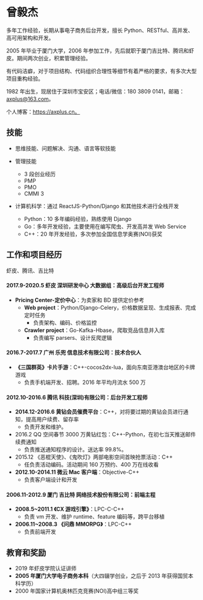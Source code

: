 # 曾毅杰

多年工作经验，长期从事电子商务后台开发，擅长 Python、RESTful、高并发、高可用架构和开发。

2005 年毕业于厦门大学，2006 年参加工作，先后就职于厦门吉比特、腾讯和虾皮。期间两次创业，积累管理经验。

有代码洁癖，对于项目结构、代码组织合理性等细节有着严格的要求，有多次大型项目重构经验。

1982 年出生，现居住于深圳市宝安区；电话/微信：180 3809 0141，邮箱：axplus@163.com。

个人博客：https://axplus.cn。

<!-- skills -->

## 技能

-   思维技能、问题解决、沟通、语言等软技能

-   管理技能

    -   3 段创业经历
    -   PMP
    -   PMO
    -   CMMI 3

-   计算机科学：通过 ReactJS-Python/Django 和其他技术进行全栈开发
    -   Python：10 多年编码经验，熟练使用 Django
    -   Go：多年开发经验，主要使用在编写爬虫、开发高并发 Web Service
    -   C++：20 年开发经验，多次参加全国信息学奥赛(NOI)获奖

<!-- experience -->

## 工作和项目经历

虾皮、腾讯、吉比特

#### 2017.9-2020.5 虾皮 深圳研发中心 大数据组：高级后台开发工程师

-   **Pricing Center-定价中心**：为卖家和 BD 提供定价参考
    -   **Web project**：Python/Django-Celery，价格数据呈现、生成报表、完成定时任务
        -   负责架构、编码、价格监控
    -   **Crawler project**：Go-Kafka-Hbase，爬取竞品信息并入库
        -   负责编写 parsers、设计反爬逻辑

#### 2016.7-2017.7 广州 乐兜 信息技术有限公司：技术合伙人

-   **《三国群英》卡片手游**：C++-cocos2dx-lua，面向东南亚港澳台地区的卡牌游戏
    -   负责手机端开发、招聘。2016 年平均月流水 500 万

#### 2012.10-2016.6 腾讯 科技(深圳)有限公司：后台开发工程师

-   **2014.12-2016.6 黄钻会员催费平台**：C++，对将要过期的黄钻会员进行通知，提高用户续费、留存率
    -   负责开发和维护。
-   2016.2 QQ 空间春节 3000 万黄钻红包：C++-Python，在初七当天推送邮件续费通知
    -   负责推送通知程序的设计。送达率 99.8%。
-   2015.12 《恶棍天使》、《鬼吹灯》两部电影空间首映抢票活动：C++
    -   任负责活动编码。活动期间 160 万预约、400 万在线收看
-   **2012.10-2014.11 微云 Mac 客户端**：Objective-C++
    -   负责客户端设计和开发

#### 2006.11-2012.9 厦门 吉比特 网络技术股份有限公司：前端主程

-   **2008.5~2011.1 《CX 游戏引擎》**：LPC-C-C++
    -   负责 vm 开发、维护 runtime、feature 编码等，跨平台移植
-   **2006.11~2008.3 《问鼎 MMORPG》**：LPC-C++
    -   负责前端开发

<!-- education -->

## 教育和奖励

-   2019 年虾皮学院认证讲师
-   **2005 年厦门大学电子商务本科**（大四辍学创业，之后于 2013 年获得国贸本科学历）
-   2000 年国家计算机奥林匹克竞赛(NOI)高中组三等奖
